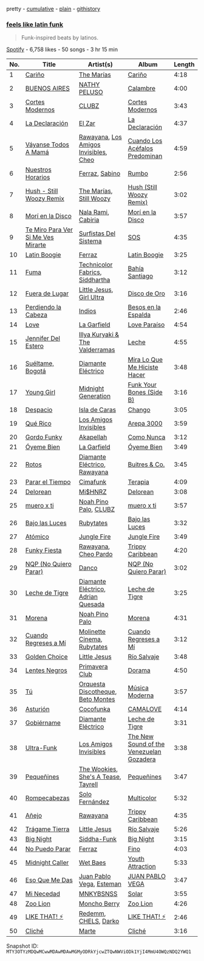 pretty - [cumulative](/playlists/cumulative/37i9dQZF1DWTTiDL22vZpS.md) - [plain](/playlists/plain/37i9dQZF1DWTTiDL22vZpS) - [githistory](https://github.githistory.xyz/mackorone/spotify-playlist-archive/blob/main/playlists/plain/37i9dQZF1DWTTiDL22vZpS)

### [feels like latin funk](https://open.spotify.com/playlist/37i9dQZF1DWTTiDL22vZpS)

> Funk\-inspired beats by latinos.

[Spotify](https://open.spotify.com/user/spotify) - 6,758 likes - 50 songs - 3 hr 15 min

| No. | Title | Artist(s) | Album | Length |
|---|---|---|---|---|
| 1 | [Cariño](https://open.spotify.com/track/55DyBUkjebkcYhDGfEXitR) | [The Marías](https://open.spotify.com/artist/2sSGPbdZJkaSE2AbcGOACx) | [Cariño](https://open.spotify.com/album/2VFNH1CUpSOnRKBBjjEDe6) | 4:18 |
| 2 | [BUENOS AIRES](https://open.spotify.com/track/2my7K20Fv5OtE27cjG9sfu) | [NATHY PELUSO](https://open.spotify.com/artist/3VHAySZQPlfGlNLslzXYpN) | [Calambre](https://open.spotify.com/album/0HvKhpJzjmC5wloza8MjXF) | 4:00 |
| 3 | [Cortes Modernos](https://open.spotify.com/track/1haYL3OvJA7OCHnzMx5JlX) | [CLUBZ](https://open.spotify.com/artist/6MoZZABXeQwEmzmcwICxwK) | [Cortes Modernos](https://open.spotify.com/album/0gyrTCJOamPi13piB2i0KJ) | 3:43 |
| 4 | [La Declaración](https://open.spotify.com/track/0MArhYeFvgi8V2Pj3ecwBs) | [El Zar](https://open.spotify.com/artist/1cj1ov4uZ0Htsx9PWDpNvi) | [La Declaración](https://open.spotify.com/album/40t4vhHKFGfCg0ef2ALiqn) | 4:37 |
| 5 | [Váyanse Todos A Mamá](https://open.spotify.com/track/5BeMNrGr9Wk3mDmf0DbQaA) | [Rawayana](https://open.spotify.com/artist/2AbQwU2cuEGfD465wCXlg2), [Los Amigos Invisibles](https://open.spotify.com/artist/5x3mrCTZmkoTXURN7pWdGN), [Cheo](https://open.spotify.com/artist/2sshGYdyr1ZEl4Np76RRxG) | [Cuando Los Acéfalos Predominan](https://open.spotify.com/album/2iTJbyuvWzN0GCRRYFOqxW) | 4:59 |
| 6 | [Nuestros Horarios](https://open.spotify.com/track/69G2Aj5COfbjvfiMHt2Yfv) | [Ferraz](https://open.spotify.com/artist/01VsXNrszWERedrdHgRVH2), [Sabino](https://open.spotify.com/artist/0zgFL90nGTrH2iOMD8Vysy) | [Rumbo](https://open.spotify.com/album/22xOfOeKkOaTmK0aeLnl2D) | 2:56 |
| 7 | [Hush \- Still Woozy Remix](https://open.spotify.com/track/4dGuRldChjvboZktprNJFM) | [The Marías](https://open.spotify.com/artist/2sSGPbdZJkaSE2AbcGOACx), [Still Woozy](https://open.spotify.com/artist/4iMO20EPodreIaEl8qW66y) | [Hush \(Still Woozy Remix\)](https://open.spotify.com/album/3LcrYJ7ASoQo7SuBy7qGoI) | 3:02 |
| 8 | [Morí en la Disco](https://open.spotify.com/track/0EZA54JE5rY7GxQYxNfLuo) | [Nala Rami](https://open.spotify.com/artist/1MkmGMLlfzveCMhNlnmqmK), [Cabiria](https://open.spotify.com/artist/2y7OtEBQuQCeFh2a8bYZVC) | [Morí en la Disco](https://open.spotify.com/album/4d6FGvhkPIH0my8EppkbKW) | 3:57 |
| 9 | [Te Miro Para Ver Si Me Ves Mirarte](https://open.spotify.com/track/6QyduPrJh0VrXpQAZ1lxOt) | [Surfistas Del Sistema](https://open.spotify.com/artist/5lB9hKk7gAgG5tkb9N1LaJ) | [SOS](https://open.spotify.com/album/6cJrlF56yG7nnFzfdrnQ6P) | 4:35 |
| 10 | [Latin Boogie](https://open.spotify.com/track/7xk1G9o26AhKlqsaGpQYnn) | [Ferraz](https://open.spotify.com/artist/01VsXNrszWERedrdHgRVH2) | [Latin Boogie](https://open.spotify.com/album/2hVem4tCpldixCXBUM5ECo) | 3:25 |
| 11 | [Fuma](https://open.spotify.com/track/1AYFgqbN7PuAFQ9gBf6DFx) | [Technicolor Fabrics](https://open.spotify.com/artist/2GtdjV9W8RmiI4W2AUl4Pl), [Siddhartha](https://open.spotify.com/artist/2aqFBHOpM9uIgBpUsdq09x) | [Bahía Santiago](https://open.spotify.com/album/7p6sqvNdTInCL3bAAUoDlY) | 3:12 |
| 12 | [Fuera de Lugar](https://open.spotify.com/track/2BWTYAiWbBGCJeKbQ6rpFA) | [Little Jesus](https://open.spotify.com/artist/5p1ARDx76hnOXoeigLIKit), [Girl Ultra](https://open.spotify.com/artist/7i1CyQ1fogh4bkj3EPj3ls) | [Disco de Oro](https://open.spotify.com/album/1ywMOLYln5Df2bF70jtydj) | 3:16 |
| 13 | [Perdiendo la Cabeza](https://open.spotify.com/track/3KuWAnuZHNMsp7VIJyPyyr) | [Indios](https://open.spotify.com/artist/49ynGmq4dpplOn1Rsiejfp) | [Besos en la Espalda](https://open.spotify.com/album/7KDc628gSoRVXdJxDNGNG3) | 2:46 |
| 14 | [Love](https://open.spotify.com/track/0jr2ZsIcB1GePjA8JsfJeT) | [La Garfield](https://open.spotify.com/artist/4MT1vDqEKurI3ctpK6TqLt) | [Love Paraíso](https://open.spotify.com/album/3bgsX1oDXZ6qxGWgOWZNVt) | 4:54 |
| 15 | [Jennifer Del Estero](https://open.spotify.com/track/3aJBJ4DAfTknfkzbd0G9Um) | [Illya Kuryaki & The Valderramas](https://open.spotify.com/artist/2Rc3Tb5XUPF1YlnQwuPgjg) | [Leche](https://open.spotify.com/album/0gf7X9QITtZlFBN8noE1DU) | 4:55 |
| 16 | [Suéltame, Bogotá](https://open.spotify.com/track/5J9ToBuIm9IqXea1zdwLgm) | [Diamante Eléctrico](https://open.spotify.com/artist/4VAZ6unMJx5upeWn0aFYuo) | [Mira Lo Que Me Hiciste Hacer](https://open.spotify.com/album/2qrp8qjS2WuKEoj6a9AiXe) | 3:48 |
| 17 | [Young Girl](https://open.spotify.com/track/6MWaf0c7rvbvVH5V2zmHJn) | [Midnight Generation](https://open.spotify.com/artist/4CKIGHCZRzNoiNDSaW5eaq) | [Funk Your Bones \(Side B\)](https://open.spotify.com/album/440X9FP6a7TTrQDZVR3vyT) | 3:16 |
| 18 | [Despacio](https://open.spotify.com/track/2LWqH7TB7GY9Bvme8FF7Ac) | [Isla de Caras](https://open.spotify.com/artist/0GUxqzAYRCveTfqBLhojnF) | [Chango](https://open.spotify.com/album/7AzXtthlLZjuqonhrl0Wwa) | 3:05 |
| 19 | [Qué Rico](https://open.spotify.com/track/75NBuHx7ad04FAXKsoEbrg) | [Los Amigos Invisibles](https://open.spotify.com/artist/5x3mrCTZmkoTXURN7pWdGN) | [Arepa 3000](https://open.spotify.com/album/4VRNs3TfQWZjRXiv378FNN) | 3:59 |
| 20 | [Gordo Funky](https://open.spotify.com/track/24uwH6cnhvjLtwBxrNS21N) | [Akapellah](https://open.spotify.com/artist/6fMZytDgX1Q9OV6ndSugym) | [Como Nunca](https://open.spotify.com/album/4Pp1hdXYkrDZSkwDuTFVnO) | 3:12 |
| 21 | [Óyeme Bien](https://open.spotify.com/track/23fwr7i5nwkYEo5E8ivZ4e) | [La Garfield](https://open.spotify.com/artist/4MT1vDqEKurI3ctpK6TqLt) | [Óyeme Bien](https://open.spotify.com/album/5RWuDS6PYcmN9yLRNlNWx2) | 3:49 |
| 22 | [Rotos](https://open.spotify.com/track/5lnj71eABvEXkCcslEgZ90) | [Diamante Eléctrico](https://open.spotify.com/artist/4VAZ6unMJx5upeWn0aFYuo), [Rawayana](https://open.spotify.com/artist/2AbQwU2cuEGfD465wCXlg2) | [Buitres & Co.](https://open.spotify.com/album/0vWBiSLqLV03kUnvrGhi1q) | 3:45 |
| 23 | [Parar el Tiempo](https://open.spotify.com/track/49fa5bKsBZA5A360ZD2n1c) | [Cimafunk](https://open.spotify.com/artist/28wtFivtmdKxFRfu57AhBe) | [Terapia](https://open.spotify.com/album/11qB7I59a0o0p2lNdTkwZC) | 4:09 |
| 24 | [Delorean](https://open.spotify.com/track/2jiVXTu5brRC5HWo47obWP) | [Mi$HNRZ](https://open.spotify.com/artist/1pnscOsCDX2GTRnmxT1l1C) | [Delorean](https://open.spotify.com/album/5fajWt99WhQeqwdcLaLi6t) | 3:08 |
| 25 | [muero x ti](https://open.spotify.com/track/0VDvDixlnaJFUYYEhE6tDp) | [Noah Pino Palo](https://open.spotify.com/artist/5AxhSiFtedc06KsccxoC21), [CLUBZ](https://open.spotify.com/artist/6MoZZABXeQwEmzmcwICxwK) | [muero x ti](https://open.spotify.com/album/0PEkrVYDzkhAU5xk0gOqu4) | 3:57 |
| 26 | [Bajo las Luces](https://open.spotify.com/track/53cRE3WlbO3mH0f9npC1FP) | [Rubytates](https://open.spotify.com/artist/2Mk7yrY8Dt93tvVhyxh8Zj) | [Bajo las Luces](https://open.spotify.com/album/1dNEgzCpvrqeF64dp9iESC) | 3:32 |
| 27 | [Atómico](https://open.spotify.com/track/704w7nDWknuIV05nSWoXEw) | [Jungle Fire](https://open.spotify.com/artist/4fN32efNcPfJXVJ151noby) | [Jungle Fire](https://open.spotify.com/album/2bproUHkH4ZckvOhxIYoT7) | 3:49 |
| 28 | [Funky Fiesta](https://open.spotify.com/track/2CtzQv3Kr59CoYrQZggwHR) | [Rawayana](https://open.spotify.com/artist/2AbQwU2cuEGfD465wCXlg2), [Cheo Pardo](https://open.spotify.com/artist/2zxaMVEdb6cRSlAmDKjBtb) | [Trippy Caribbean](https://open.spotify.com/album/31sc4BgFQxSnnYtzjZMCmG) | 4:20 |
| 29 | [NQP \(No Quiero Parar\)](https://open.spotify.com/track/73WvgO2o37roOx4QPjmYM2) | [Danco](https://open.spotify.com/artist/1XrvBYbWw1e7xyoBC0bp5X) | [NQP \(No Quiero Parar\)](https://open.spotify.com/album/6JL4UdmqdPZXFh5RlEHVgW) | 3:02 |
| 30 | [Leche de Tigre](https://open.spotify.com/track/0qyDHfOj0pU9ADNlfEdKv2) | [Diamante Eléctrico](https://open.spotify.com/artist/4VAZ6unMJx5upeWn0aFYuo), [Adrian Quesada](https://open.spotify.com/artist/07YivsJVCrmhhjzBcBtMGv) | [Leche de Tigre](https://open.spotify.com/album/2jWdBKOz7I73GULBYQU0k8) | 3:25 |
| 31 | [Morena](https://open.spotify.com/track/1UGwamQOTjQ0nnCYdX92Rn) | [Noah Pino Palo](https://open.spotify.com/artist/5AxhSiFtedc06KsccxoC21) | [Morena](https://open.spotify.com/album/2pNKnE4bn2sLJuG2agLg7B) | 4:31 |
| 32 | [Cuando Regreses a Mí](https://open.spotify.com/track/1OCzLsi1LaulQs5hSiwzjZ) | [Molinette Cinema](https://open.spotify.com/artist/46tDpQqnHEX6mMCJfkE3l7), [Rubytates](https://open.spotify.com/artist/2Mk7yrY8Dt93tvVhyxh8Zj) | [Cuando Regreses a Mí](https://open.spotify.com/album/1pXcDXRqCokOFcBWXesloE) | 3:12 |
| 33 | [Golden Choice](https://open.spotify.com/track/2EfDz9cgsVfwM1AcDWsSyN) | [Little Jesus](https://open.spotify.com/artist/5p1ARDx76hnOXoeigLIKit) | [Río Salvaje](https://open.spotify.com/album/63bVZH9Eju2DLKFkOYmHMI) | 3:48 |
| 34 | [Lentes Negros](https://open.spotify.com/track/2IwXBRnOgAhIVQXjtt6KEK) | [Primavera Club](https://open.spotify.com/artist/4wYsRqHGSzAPIceEE9gnIG) | [Dorama](https://open.spotify.com/album/1JL6GXkYqQC3tvreFoZXlm) | 4:50 |
| 35 | [Tú](https://open.spotify.com/track/3ODOLzIiOCWiyRE1Wy9KLG) | [Orquesta Discotheque](https://open.spotify.com/artist/6U0G8Mkq8QEE2bJfbWPlGC), [Beto Montes](https://open.spotify.com/artist/4TKMEtRCcbQcVkARsD4beC) | [Música Moderna](https://open.spotify.com/album/1zE6fgn3iqkOwJGS18B0sm) | 3:57 |
| 36 | [Asturión](https://open.spotify.com/track/7MCnLeI6m34DUyX1PfYpBJ) | [Cocofunka](https://open.spotify.com/artist/2fZnIGcmeZuhplsTcCBmvD) | [CAMALOVE](https://open.spotify.com/album/7jJijowxod92mie0y9XAj7) | 4:14 |
| 37 | [Gobiérname](https://open.spotify.com/track/5GpngZwVz4DO2jLBV9d7iZ) | [Diamante Eléctrico](https://open.spotify.com/artist/4VAZ6unMJx5upeWn0aFYuo) | [Leche de Tigre](https://open.spotify.com/album/2jWdBKOz7I73GULBYQU0k8) | 3:31 |
| 38 | [Ultra\-Funk](https://open.spotify.com/track/4ahWVoHIxMfoLksp36A1mf) | [Los Amigos Invisibles](https://open.spotify.com/artist/5x3mrCTZmkoTXURN7pWdGN) | [The New Sound of the Venezuelan Gozadera](https://open.spotify.com/album/6dWnLOP6zgqmvohqPZfzDh) | 3:38 |
| 39 | [Pequeñines](https://open.spotify.com/track/7KhYQ9fHuofDF4I5D0obId) | [The Wookies](https://open.spotify.com/artist/6IPSnlQfZiEJxFG4oFAz7a), [She's A Tease](https://open.spotify.com/artist/1Vv6KQLygM1XDyikIMaN9W), [Tayrell](https://open.spotify.com/artist/2eKTxdRiIGgbWMaPhZDR4w) | [Pequeñines](https://open.spotify.com/album/1duq75hTXY2aFwcFgy9jmX) | 3:47 |
| 40 | [Rompecabezas](https://open.spotify.com/track/5KPVawlzPpOuQ3qqvny35p) | [Solo Fernández](https://open.spotify.com/artist/0bvP91QlkYvAFP71Cw6PkM) | [Multicolor](https://open.spotify.com/album/2czVuP4m56SE64ctzcXclC) | 5:32 |
| 41 | [Añejo](https://open.spotify.com/track/6EgQxoBO6WYniNglNbMEHr) | [Rawayana](https://open.spotify.com/artist/2AbQwU2cuEGfD465wCXlg2) | [Trippy Caribbean](https://open.spotify.com/album/31sc4BgFQxSnnYtzjZMCmG) | 4:35 |
| 42 | [Trágame Tierra](https://open.spotify.com/track/25w814wNZ7B0XoVBV5miTs) | [Little Jesus](https://open.spotify.com/artist/5p1ARDx76hnOXoeigLIKit) | [Río Salvaje](https://open.spotify.com/album/63bVZH9Eju2DLKFkOYmHMI) | 5:26 |
| 43 | [Big Night](https://open.spotify.com/track/6u2NxRdgR9pqJUTeigcopA) | [Siddha\-Funk](https://open.spotify.com/artist/1vO2cXeyDrUaOWofybwd9a) | [Big Night](https://open.spotify.com/album/0q3Esl723cq5Zu0kYEOl2w) | 3:15 |
| 44 | [No Puedo Parar](https://open.spotify.com/track/18jJegd092oIkvSWiezdW3) | [Ferraz](https://open.spotify.com/artist/01VsXNrszWERedrdHgRVH2) | [Fino](https://open.spotify.com/album/7LukmvcXz75vKINXivcMjl) | 4:03 |
| 45 | [Midnight Caller](https://open.spotify.com/track/26LjeIJNpcnnCAy0Y9jHP4) | [Wet Baes](https://open.spotify.com/artist/6mYovveNfg4PF4HnT8Lner) | [Youth Attraction](https://open.spotify.com/album/1qEYAW03qOUzZi6QaVVcuC) | 5:33 |
| 46 | [Eso Que Me Das](https://open.spotify.com/track/3xOZWx6fJc65Z4R2Hrq06N) | [Juan Pablo Vega](https://open.spotify.com/artist/2PfyKA4qhjkxUVkerTCxz0), [Esteman](https://open.spotify.com/artist/3ZtIhDSOuRkpDyqjx53X1R) | [JUAN PABLO VEGA](https://open.spotify.com/album/3EKzsn6lugXcs8C7qj7jpR) | 3:47 |
| 47 | [Mi Necedad](https://open.spotify.com/track/359kqyd2FAX6XbGilJejYh) | [MNKYBSNSS](https://open.spotify.com/artist/7y93Bo1cpaMwqTCIxzVWFa) | [Solar](https://open.spotify.com/album/3sgl0nsYzi67AAFoi23wp4) | 3:55 |
| 48 | [Zoo Lion](https://open.spotify.com/track/0Yt3DQ6IvtZrEqPHjDKTPO) | [Moncho Berry](https://open.spotify.com/artist/7r3ulcCderiJsAhR2ljXpC) | [Zoo Lion](https://open.spotify.com/album/0GUY5NcH7vjSYeeyfnMdXF) | 4:26 |
| 49 | [LIKE THAT! ⚡](https://open.spotify.com/track/0SloUwZzPagpfOOo9kl33A) | [Redemm](https://open.spotify.com/artist/4HyrJAItCZwWPIrTfRWTvu), [CHELS](https://open.spotify.com/artist/79SaFjVvGL9hiVvzwBOMQJ), [Darko](https://open.spotify.com/artist/6dmAqUf6toAS0x7QDRBCpL) | [LIKE THAT! ⚡](https://open.spotify.com/album/2jHX0jyxu8aRPHRXQNcZib) | 2:46 |
| 50 | [Cliché](https://open.spotify.com/track/1IeIu8G0uzcrDKl2l6eg99) | [Marte](https://open.spotify.com/artist/3O2mT8DFtMzB6ptxFXdpHm) | [Cliché](https://open.spotify.com/album/7dcFO10Q12E0n1AAtv6c4E) | 3:16 |

Snapshot ID: `MTY3OTYzMDQwMCwwMDAwMDAwMGMyODRkYjcwZTQwNWViODk1YjI4MmU4OWQzNDQ2YWQ1`
